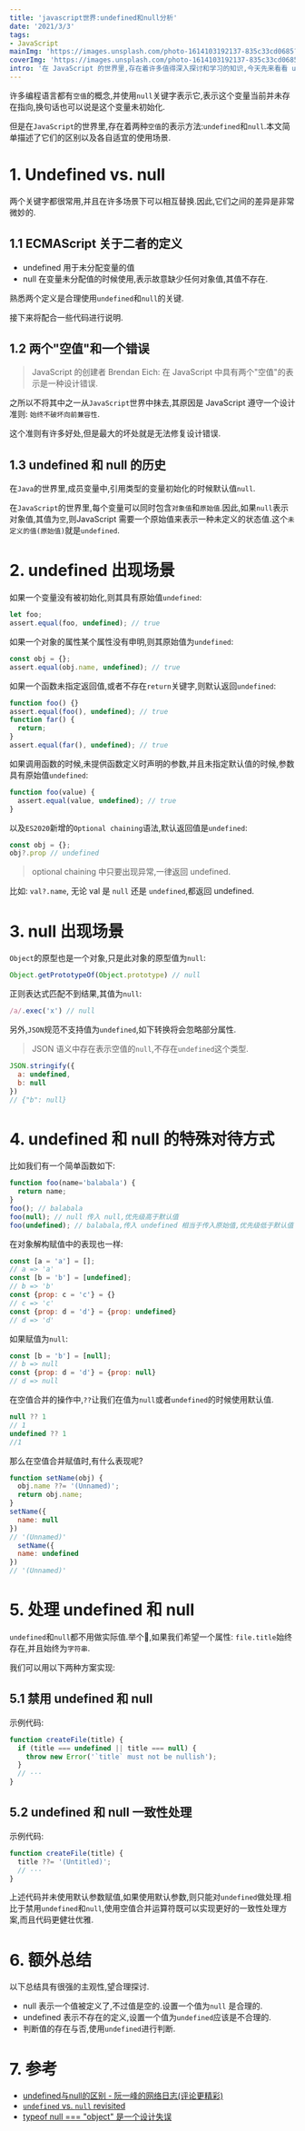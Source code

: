 ```yaml
---
title: 'javascript世界:undefined和null分析'
date: '2021/3/3'
tags:
- JavaScript
mainImg: 'https://images.unsplash.com/photo-1614103192137-835c33cd0685?crop=entropy&cs=tinysrgb&fit=max&fm=jpg&ixid=MXwxNjUyNjZ8MHwxfHJhbmRvbXx8fHx8fHx8&ixlib=rb-1.2.1&q=80&w=1080'
coverImg: 'https://images.unsplash.com/photo-1614103192137-835c33cd0685?crop=entropy&cs=tinysrgb&fit=max&fm=jpg&ixid=MXwxNjUyNjZ8MHwxfHJhbmRvbXx8fHx8fHx8&ixlib=rb-1.2.1&q=80&w=400'
intro: '在 JavaScript 的世界里,存在着许多值得深入探讨和学习的知识,今天先来看看 undefined 和 null 的特性和对比.'
---
```


许多编程语言都有`空值`的概念,并使用`null`关键字表示它,表示这个变量当前并未存在指向,换句话也可以说是这个变量未初始化.

但是在`JavaScript`的世界里,存在着两种`空值`的表示方法:`undefined`和`null`.本文简单描述了它们的区别以及各自适宜的使用场景.

# 1. Undefined vs. null

两个关键字都很常用,并且在许多场景下可以相互替换.因此,它们之间的差异是非常微妙的.

## 1.1 ECMAScript 关于二者的定义

- undefined 用于未分配变量的值
- null 在变量未分配值的时候使用,表示故意缺少任何对象值,其值不存在.

熟悉两个定义是合理使用`undefined`和`null`的关键.

接下来将配合一些代码进行说明.

## 1.2 两个"空值"和一个错误

> JavaScript 的创建者 Brendan Eich: 在 JavaScript 中具有两个"空值"的表示是一种设计错误.

之所以不将其中之一从`JavaScript`世界中抹去,其原因是 JavaScript 遵守一个设计准则: `始终不破坏向前兼容性`.

这个准则有许多好处,但是最大的坏处就是无法修复设计错误.

## 1.3 undefined 和 null 的历史

在`Java`的世界里,成员变量中,引用类型的变量初始化的时候默认值`null`.

在`JavaScript`的世界里,每个变量可以同时包含`对象值`和`原始值`.因此,如果`null`表示对象值,其值为`空`,则JavaScript 需要一个原始值来表示一种未定义的状态值.这个`未定义的值(原始值)`就是`undefined`.

# 2. undefined 出现场景

如果一个变量没有被初始化,则其具有原始值`undefined`:

```js
let foo;
assert.equal(foo, undefined); // true
```

如果一个对象的属性某个属性没有申明,则其原始值为`undefined`:

```js
const obj = {};
assert.equal(obj.name, undefined); // true
```

如果一个函数未指定返回值,或者不存在`return`关键字,则默认返回`undefined`:

```js
function foo() {}
assert.equal(foo(), undefined); // true
function far() {
  return;
}
assert.equal(far(), undefined); // true
```

如果调用函数的时候,未提供函数定义时声明的参数,并且未指定默认值的时候,参数具有原始值`undefined`:

```js
function foo(value) {
  assert.equal(value, undefined); // true
}
```

以及`ES2020`新增的`Optional chaining`语法,默认返回值是`undefined`:

```js
const obj = {};
obj?.prop // undefined
```

> optional chaining 中只要出现异常,一律返回 undefined.

比如: `val?.name`, 无论 val 是 `null` 还是 `undefined`,都返回 undefined.

# 3. null 出现场景

`Object`的原型也是一个对象,只是此对象的原型值为`null`:

```js
Object.getPrototypeOf(Object.prototype) // null
```

正则表达式匹配不到结果,其值为`null`:

```js
/a/.exec('x') // null
```

另外,`JSON`规范不支持值为`undefined`,如下转换将会忽略部分属性.

> JSON 语义中存在表示空值的`null`,不存在`undefined`这个类型.

```js
JSON.stringify({
  a: undefined,
  b: null
})
// {"b": null}
```

# 4. undefined 和 null 的特殊对待方式

比如我们有一个简单函数如下:

```js
function foo(name='balabala') {
  return name;
}
foo(); // balabala
foo(null); // null 传入 null,优先级高于默认值
foo(undefined); // balabala,传入 undefined 相当于传入原始值,优先级低于默认值
```

在对象解构赋值中的表现也一样:

```js
const [a = 'a'] = [];
// a => 'a'
const [b = 'b'] = [undefined];
// b => 'b'
const {prop: c = 'c'} = {}
// c => 'c'
const {prop: d = 'd'} = {prop: undefined}
// d => 'd'
```

如果赋值为`null`:

```js
const [b = 'b'] = [null];
// b => null
const {prop: d = 'd'} = {prop: null}
// d => null
```

在空值合并的操作中,`??`让我们在值为`null`或者`undefined`的时候使用默认值.

```js
null ?? 1 
// 1
undefined ?? 1 
//1
```

那么在空值合并赋值时,有什么表现呢?

```js
function setName(obj) {
  obj.name ??= '(Unnamed)';
  return obj.name;
}
setName({
  name: null
})
// '(Unnamed)'
  setName({
  name: undefined
})
// '(Unnamed)'
```

# 5. 处理 undefined 和 null

`undefined`和`null`都不用做实际值.举个🌰,如果我们希望一个属性: `file.title`始终存在,并且始终为`字符串`.

我们可以用以下两种方案实现:

## 5.1 禁用 undefined 和 null

示例代码:

```js
function createFile(title) {
  if (title === undefined || title === null) {
    throw new Error('`title` must not be nullish');
  }
  // ···
}
```

## 5.2 undefined 和 null 一致性处理

示例代码:

```js
function createFile(title) {
  title ??= '(Untitled)';
  // ···
}
```

上述代码并未使用默认参数赋值,如果使用默认参数,则只能对`undefined`做处理.相比于禁用`undefined`和`null`,使用空值合并运算符既可以实现更好的一致性处理方案,而且代码更健壮优雅.

# 6. 额外总结

以下总结具有很强的主观性,望合理探讨.

- null 表示一个值被定义了,不过值是空的.设置一个值为`null` 是合理的.
- undefined 表示不存在的定义,设置一个值为`undefined`应该是不合理的.
- 判断值的存在与否,使用`undefined`进行判断.

# 7. 参考

- [undefined与null的区别 - 阮一峰的网络日志(评论更精彩)](https://www.ruanyifeng.com/blog/2014/03/undefined-vs-null.html)
- [`undefined` vs. `null` revisited](https://2ality.com/2021/01/undefined-null-revisited.html#occurrences-of-null-in-the-language)
- [typeof null === "object" 是一个设计失误](http://wiki.ecmascript.org/doku.php?id=harmony:typeof_null)

